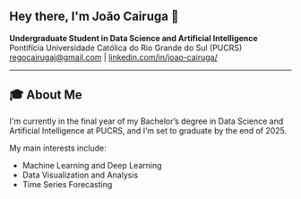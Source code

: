 ## Hey there, I'm João Cairuga 👋

**Undergraduate Student in Data Science and Artificial Intelligence**  
Pontifícia Universidade Católica do Rio Grande do Sul (PUCRS)  
[regocairugaj@gmail.com](mailto:regocairugaj@gmail.com) | [linkedin.com/in/joao-cairuga/](https://www.linkedin.com/in/joao-cairuga/)

---
## 🎓 About Me

I'm currently in the final year of my Bachelor’s degree in Data Science and Artificial Intelligence at PUCRS, and I’m set to graduate by the end of 2025.

My main interests include:

- Machine Learning and Deep Learning
- Data Visualization and Analysis
- Time Series Forecasting
